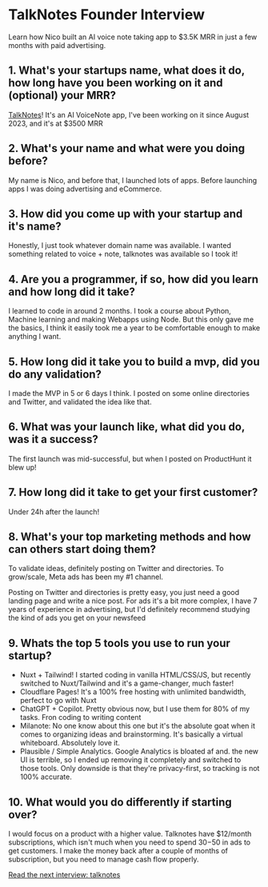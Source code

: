 # TalkNotes Founder Interview
Learn how Nico built an AI voice note taking app to $3.5K MRR in just a few months with paid advertising.

## 1. What's your startups name, what does it do, how long have you been working on it and (optional) your MRR?
[TalkNotes](https://talknotes.io)! It's an AI VoiceNote app, I've been working on it since August 2023, and it's at $3500 MRR

## 2. What's your name and what were you doing before?
My name is Nico, and before that, I launched lots of apps. Before launching apps I was doing advertising and eCommerce.

## 3. How did you come up with your startup and it's name?
Honestly, I just took whatever domain name was available. I wanted something related to voice + note, talknotes was available so I took it!

## 4. Are you a programmer, if so, how did you learn and how long did it take?
I learned to code in around 2 months. I took a course about Python, Machine learning and making Webapps using Node. But this only gave me the basics, I think it easily took me a year to be comfortable enough to make anything I want.

## 5. How long did it take you to build a mvp, did you do any validation?
I made the MVP in 5 or 6 days I think. I posted on some online directories and Twitter, and validated the idea like that.

## 6. What was your launch like, what did you do, was it a success?
The first launch was mid-successful, but when I posted on ProductHunt it blew up!

## 7. How long did it take to get your first customer?
Under 24h after the launch!

## 8. What's your top marketing methods and how can others start doing them?
To validate ideas, definitely posting on Twitter and directories. To grow/scale, Meta ads has been my #1 channel.

Posting on Twitter and directories is pretty easy, you just need a good landing page and write a nice post. For ads it's a bit more complex, I have 7 years of experience in advertising, but I'd definitely recommend studying the kind of ads you get on your newsfeed

## 9. Whats the top 5 tools you use to run your startup?

- Nuxt + Tailwind! I started coding in vanilla HTML/CSS/JS, but recently switched to Nuxt/Tailwind and it's a game-changer, much faster!
- Cloudflare Pages! It's a 100% free hosting with unlimited bandwidth, perfect to go with Nuxt
- ChatGPT + Copilot. Pretty obvious now, but I use them for 80% of my tasks. Fron coding to writing content
- Milanote: No one know about this one but it's the absolute goat when it comes to organizing ideas and brainstorming. It's basically a virtual whiteboard. Absolutely love it.
- Plausible / Simple Analytics. Google Analytics is bloated af and. the new UI is terrible, so I ended up removing it completely and switched to those tools. Only downside is that they're privacy-first, so tracking is not 100% accurate.


## 10. What would you do differently if starting over?
I would focus on a product with a higher value. Talknotes have $12/month subscriptions, which isn't much when you need to spend $30-$50 in ads to get customers. I make the money back after a couple of months of subscription, but you need to manage cash flow properly.

[Read the next interview: talknotes](gliglish)